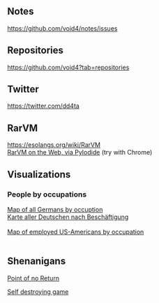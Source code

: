 ## Notes

<a href="https://github.com/void4/notes/issues">https://github.com/void4/notes/issues</a>
## Repositories
<a href="https://github.com/void4?tab=repositories">https://github.com/void4?tab=repositories</a>

## Twitter
<a href="https://twitter.com/dd4ta">https://twitter.com/dd4ta</a>

## RarVM

<a href="https://esolangs.org/wiki/RarVM">https://esolangs.org/wiki/RarVM</a><br>
<a href="webjump/index.html">RarVM on the Web, via PyIodide</a> (try with Chrome)

## Visualizations
### People by occupations
<a href="allgermans/Germany.html">Map of all Germans by occuption</a><br>
<a href="allgermans/index.html">Karte aller Deutschen nach Beschäftigung</a><br>
<br>
<a href="allgermans/americans.html">Map of employed US-Americans by occupation</a><br>
<br>

## Shenanigans
<a href="pointofnoreturn/index.html">Point of no Return</a><br>

<a href="selfdestruct/index.html">Self destroying game</a>
